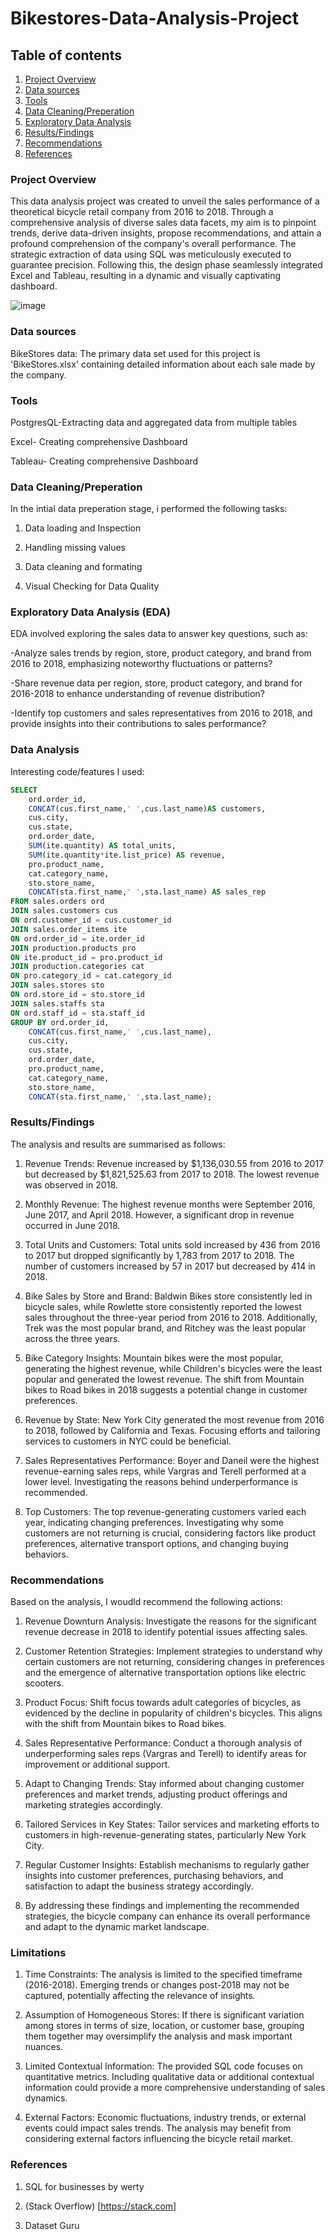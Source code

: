 # Bikestores-Data-Analysis-Project

## Table of contents
1. [Project Overview](Project-Overview)
2. [Data sources](Data-sources)
3. [Tools](Tools)
4. [Data Cleaning/Preperation](Data-Cleaning/Preperation)
5. [Exploratory Data Analysis](Exploratory-Data-Analysis)
6. [Results/Findings](Results/Findings)
7. [Recommendations](Recommendations)
8. [References](References)
   
### Project Overview 
This data analysis project was created to unveil the sales performance of a theoretical bicycle retail company from 2016 to 2018. Through a comprehensive analysis of diverse sales data facets, my aim is to pinpoint trends, derive data-driven insights, propose recommendations, and attain a profound comprehension of the company's overall performance. The strategic extraction of data using SQL was meticulously executed to guarantee precision. Following this, the design phase seamlessly integrated Excel and Tableau, resulting in a dynamic and visually captivating dashboard.

![image](https://github.com/Ashir-Bashir/Bikestores-Data-Analysis-Project/assets/152665079/857993e9-09e6-4548-a7a9-2ed8be67195c)



### Data sources
BikeStores data: The primary data set used for this project is 'BikeStores.xlsx' containing detailed information about each sale made by the company.
### Tools
PostgresQL-Extracting data and aggregated data from multiple tables

Excel- Creating comprehensive Dashboard

Tableau- Creating comprehensive Dashboard
### Data Cleaning/Preperation
In the intial data preperation stage, i performed the following tasks:

1. Data loading and Inspection

2. Handling missing values

3. Data cleaning and formating
   
4. Visual Checking for Data Quality

### Exploratory Data Analysis (EDA)
EDA involved exploring the sales data to answer key questions, such as:

-Analyze sales trends by region, store, product category, and brand from 2016 to 2018, emphasizing noteworthy fluctuations or patterns?

-Share revenue data per region, store, product category, and brand for 2016-2018 to enhance understanding of revenue distribution?

-Identify top customers and sales representatives from 2016 to 2018, and provide insights into their contributions to sales performance?

### Data Analysis
Interesting code/features I used: 

```sql
SELECT
	ord.order_id,
	CONCAT(cus.first_name,' ',cus.last_name)AS customers,
	cus.city,
	cus.state,
	ord.order_date,
	SUM(ite.quantity) AS total_units,
	SUM(ite.quantity*ite.list_price) AS revenue,
	pro.product_name, 
	cat.category_name,
	sto.store_name,
	CONCAT(sta.first_name,' ',sta.last_name) AS sales_rep
FROM sales.orders ord
JOIN sales.customers cus
ON ord.customer_id = cus.customer_id
JOIN sales.order_items ite
ON ord.order_id = ite.order_id
JOIN production.products pro
ON ite.product_id = pro.product_id
JOIN production.categories cat
ON pro.category_id = cat.category_id
JOIN sales.stores sto
ON ord.store_id = sto.store_id
JOIN sales.staffs sta
ON ord.staff_id = sta.staff_id
GROUP BY ord.order_id,
	CONCAT(cus.first_name,' ',cus.last_name),
	cus.city,
	cus.state,
	ord.order_date,
	pro.product_name,
	cat.category_name,
	sto.store_name,
	CONCAT(sta.first_name,' ',sta.last_name);
```
### Results/Findings
The analysis and results are summarised as follows:

1. Revenue Trends:
Revenue increased by $1,136,030.55 from 2016 to 2017 but decreased by $1,821,525.63 from 2017 to 2018. The lowest revenue was observed in 2018.

2. Monthly Revenue:
The highest revenue months were September 2016, June 2017, and April 2018. However, a significant drop in revenue occurred in June 2018.

3. Total Units and Customers:
Total units sold increased by 436 from 2016 to 2017 but dropped significantly by 1,783 from 2017 to 2018. The number of customers increased by 57 in 2017 but decreased by 414 in 2018.

4. Bike Sales by Store and Brand:
Baldwin Bikes store consistently led in bicycle sales, while Rowlette store consistently reported the lowest sales throughout the three-year period from 2016 to 2018. Additionally, Trek was the most popular brand, and Ritchey was the least popular across the three years.

5. Bike Category Insights:
Mountain bikes were the most popular, generating the highest revenue, while Children's bicycles were the least popular and generated the lowest revenue. The shift from Mountain bikes to Road bikes in 2018 suggests a potential change in customer preferences.

6. Revenue by State:
New York City generated the most revenue from 2016 to 2018, followed by California and Texas. Focusing efforts and tailoring services to customers in NYC could be beneficial.

7. Sales Representatives Performance:
Boyer and Daneil were the highest revenue-earning sales reps, while Vargras and Terell performed at a lower level. Investigating the reasons behind underperformance is recommended.

8. Top Customers:
The top revenue-generating customers varied each year, indicating changing preferences. Investigating why some customers are not returning is crucial, considering factors like product preferences, alternative transport options, and changing buying behaviors.

### Recommendations
Based on the analysis, I woudld recommend the following actions:
1. Revenue Downturn Analysis:
Investigate the reasons for the significant revenue decrease in 2018 to identify potential issues affecting sales.

2. Customer Retention Strategies:
Implement strategies to understand why certain customers are not returning, considering changes in preferences and the emergence of alternative transportation options like electric scooters.

3. Product Focus:
Shift focus towards adult categories of bicycles, as evidenced by the decline in popularity of children's bicycles. This aligns with the shift from Mountain bikes to Road bikes.

4. Sales Representative Performance:
Conduct a thorough analysis of underperforming sales reps (Vargras and Terell) to identify areas for improvement or additional support.

5. Adapt to Changing Trends:
Stay informed about changing customer preferences and market trends, adjusting product offerings and marketing strategies accordingly.

6. Tailored Services in Key States:
Tailor services and marketing efforts to customers in high-revenue-generating states, particularly New York City.

7. Regular Customer Insights:
Establish mechanisms to regularly gather insights into customer preferences, purchasing behaviors, and satisfaction to adapt the business strategy accordingly.

8. By addressing these findings and implementing the recommended strategies, the bicycle company can enhance its overall performance and adapt to the dynamic market landscape.

### Limitations

1.	Time Constraints:
The analysis is limited to the specified timeframe (2016-2018). Emerging trends or changes post-2018 may not be captured, potentially affecting the relevance of insights.

2.	Assumption of Homogeneous Stores:
	If there is significant variation among stores in terms of size, location, or customer base, grouping them together may oversimplify the analysis and mask important nuances.

3.	Limited Contextual Information:
The provided SQL code focuses on quantitative metrics. Including qualitative data or additional contextual information could provide a more comprehensive understanding of sales dynamics.

4.	External Factors:
Economic fluctuations, industry trends, or external events could impact sales trends. The analysis may benefit from considering external factors influencing the bicycle retail market.

### References
1. SQL for businesses by werty

2. (Stack Overflow) [https://stack.com]

3. Dataset Guru





